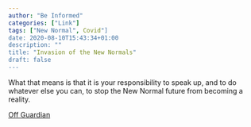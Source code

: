 ```yaml
---
author: "Be Informed"
categories: ["Link"]
tags: ["New Normal", Covid"]
date: 2020-08-10T15:43:34+01:00
description: ""
title: "Invasion of the New Normals"
draft: false
---
```


What that means is that it is your responsibility to speak up, and to do whatever else you can, to stop the New Normal future from becoming a  reality.

[Off Guardian](https://off-guardian.org/2020/08/10/invasion-of-the-new-normals/)